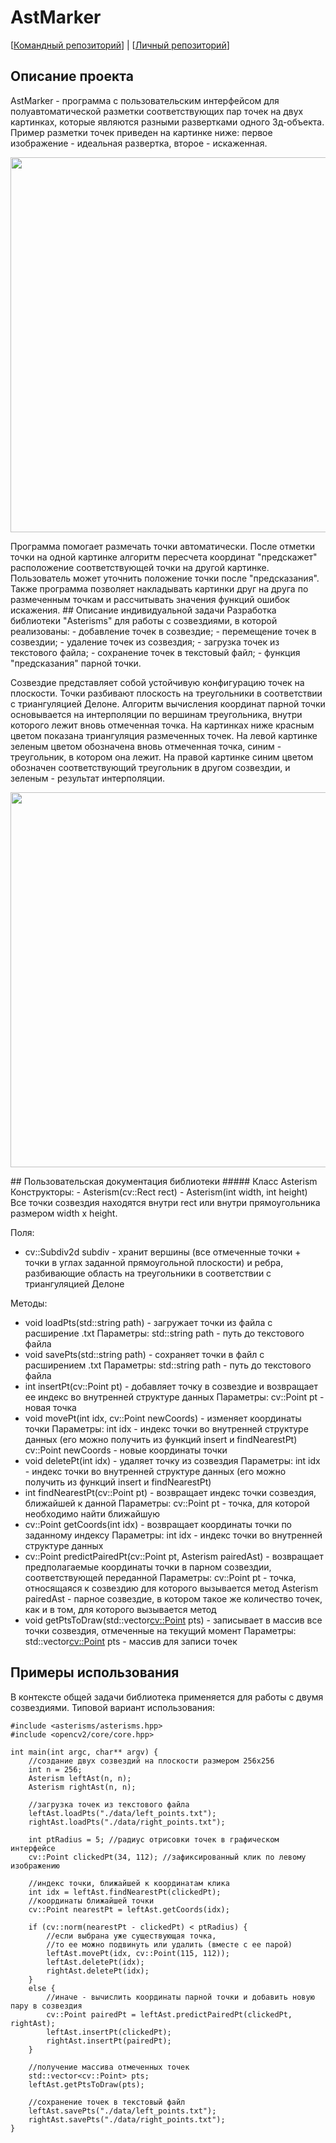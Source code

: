 # AstMarker

[[Командный репозиторий](https://github.com/vchkz/astmarker)] | [[Личный репозиторий](https://github.com/lopatkinanton/misis2023f-22-01-lopatkin-a-a)]
## Описание проекта 
AstMarker - программа с пользовательским интерфейсом для полуавтоматической разметки соответствующих пар точек на двух картинках, которые являются разными развертками одного 3д-объекта. 
Пример разметки точек приведен на картинке ниже: первое изображение - идеальная развертка, второе - искаженная.
<p align="center">
<img src="prj.cw/data/readmeimg1.png" width="600">
</p>
Программа помогает размечать точки автоматически. После отметки точки на одной картинке алгоритм пересчета координат "предскажет" расположение соответствующей точки на другой картинке. Пользователь может уточнить положение точки после "предсказания".
Также программа позволяет накладывать картинки друг на друга по размеченным точкам и рассчитывать значения функций ошибок искажения.
## Описание индивидуальной задачи
Разработка библиотеки "Asterisms" для работы с созвездиями, в которой реализованы: 
- добавление точек в созвездие;
- перемещение точек в созвездии;
- удаление точек из созвездия;
- загрузка точек из текстового файла;
- сохранение точек в текстовый файл;
- функция "предсказания" парной точки.

Созвездие представляет собой устойчивую конфигурацию точек на плоскости. Точки разбивают плоскость на треугольники в соответствии с триангуляцией Делоне.
Алгоритм вычисления координат парной точки основывается на интерполяции по вершинам треугольника, внутри которого лежит вновь отмеченная точка. 
На картинках ниже красным цветом показана триангуляция размеченных точек. На левой картинке зеленым цветом обозначена вновь отмеченная точка, синим - треугольник, в котором она лежит. На правой картинке синим цветом обозначен соответствующий треугольник в другом созвездии, и зеленым - результат интерполяции.
<p align="center">
<img src="prj.cw/data/readmeimg2.png" width="600">
</p>
## Пользовательская документация библиотеки
##### Класс Asterism
Конструкторы:
- Asterism(cv::Rect rect) 
- Asterism(int width, int height)
Все точки созвездия находятся внутри rect или внутри прямоугольника размером width x height.

Поля:
- cv::Subdiv2d subdiv - хранит вершины (все отмеченные точки + точки в углах заданной прямоугольной плоскости) и ребра, разбивающие область на треугольники в соответствии с триангуляцией Делоне
  
Методы:
- void loadPts(std::string path) - загружает точки из файла с расширение .txt
	Параметры:
	std::string path - путь до текстового файла
- void savePts(std::string path) - сохраняет точки в файл с расширением .txt
	Параметры:
	std::string path - путь до текстового файла
- int insertPt(cv::Point pt) - добавляет точку в созвездие и возвращает ее индекс во внутренней структуре данных
    Параметры:
	cv::Point pt - новая точка
- void movePt(int idx, cv::Point newCoords) - изменяет координаты точки 
    Параметры:
	int idx - индекс точки во внутренней структуре данных (его можно получить из функций insert и findNearestPt)
	cv::Point newCoords - новые координаты точки
- void deletePt(int idx) - удаляет точку из созвездия
	Параметры:
	int idx - индекс точки во внутренней структуре данных (его можно получить из функций insert и findNearestPt)
- int findNearestPt(cv::Point pt) - возвращает индекс точки созвездия, ближайшей к данной
    Параметры:
	cv::Point pt - точка, для которой необходимо найти ближайшую
- cv::Point getCoords(int idx) - возвращает координаты точки по заданному индексу
    Параметры:
	int idx - индекс точки во внутренней структуре данных
- cv::Point predictPairedPt(cv::Point pt, Asterism pairedAst) - возвращает предполагаемые координаты точки в парном созвездии, соответствующей переданной
    Параметры:
	cv::Point pt - точка, относящаяся к созвездию для которого вызывается метод
	Asterism pairedAst - парное созвездие, в котором такое же количество точек, как и в том, для которого вызывается метод
- void getPtsToDraw(std::vector<cv::Point> pts) - записывает в массив все точки созвездия, отмеченные на текущий момент
    Параметры:
	std::vector<cv::Point> pts - массив для записи точек	
## Примеры использования
В контексте общей задачи библиотека применяется для работы с двумя созвездиями. Типовой вариант использования:
```С++ 
#include <asterisms/asterisms.hpp>
#include <opencv2/core/core.hpp>

int main(int argc, char** argv) {
	//создание двух созвездий на плоскости размером 256x256
    int n = 256;
    Asterism leftAst(n, n);
    Asterism rightAst(n, n);
    
    //загрузка точек из текстового файла
	leftAst.loadPts("./data/left_points.txt");
	rightAst.loadPts("./data/right_points.txt");

	int ptRadius = 5; //радиус отрисовки точек в графическом интерфейсе
	cv::Point clickedPt(34, 112); //зафиксированный клик по левому изображению
	
	//индекс точки, ближайшей к координатам клика
	int idx = leftAst.findNearestPt(clickedPt); 
	//координаты ближайшей точки
	cv::Point nearestPt = leftAst.getCoords(idx); 
	
	if (cv::norm(nearestPt - clickedPt) < ptRadius) {
		//если выбрана уже существующая точка, 
		//то ее можно подвинуть или удалить (вместе с ее парой)
        leftAst.movePt(idx, cv::Point(115, 112)); 
        leftAst.deletePt(idx);
        rightAst.deletePt(idx);
    }
    else {
	    //иначе - вычислить координаты парной точки и добавить новую пару в созвездия
	    cv::Point pairedPt = leftAst.predictPairedPt(clickedPt, rightAst);
	    leftAst.insertPt(clickedPt);
	    rightAst.insertPt(pairedPt);
    }

	//получение массива отмеченных точек
	std::vector<cv::Point> pts;
	leftAst.getPtsToDraw(pts);
	
	//сохранение точек в текстовый файл
	leftAst.savePts("./data/left_points.txt");
	rightAst.savePts("./data/right_points.txt");
}
```

